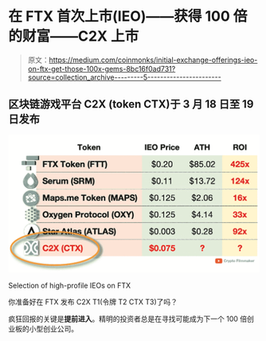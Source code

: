 # 在 FTX 首次上市(IEO)——获得 100 倍的财富——C2X 上市

> 原文：<https://medium.com/coinmonks/initial-exchange-offerings-ieo-on-ftx-get-those-100x-gems-8bc16f0ad731?source=collection_archive---------5----------------------->

## 区块链游戏平台 C2X (token CTX)于 3 月 18 日至 19 日发布

![](img/f73d8bc6f9aa7e404f222805121970bf.png)

Selection of high-profile IEOs on FTX

你准备好在 FTX 发布 C2X T1(令牌 T2 CTX T3)了吗？

疯狂回报的关键是**提前进入**。精明的投资者总是在寻找可能成为下一个 100 倍创业板的小型创业公司。